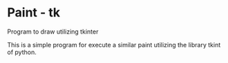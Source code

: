 # Paint - tk

Program to draw utilizing tkinter

This is a simple program for execute a similar
paint utilizing the library tkint of python.

